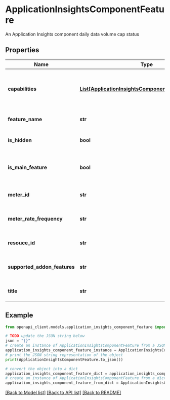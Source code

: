 # ApplicationInsightsComponentFeature

An Application Insights component daily data volume cap status

## Properties

Name | Type | Description | Notes
------------ | ------------- | ------------- | -------------
**capabilities** | [**List[ApplicationInsightsComponentFeatureCapability]**](ApplicationInsightsComponentFeatureCapability.md) | A list of Application Insights component feature capability. | [optional] [readonly] 
**feature_name** | **str** | The pricing feature name. | [optional] [readonly] 
**is_hidden** | **bool** | Reserved, not used now. | [optional] [readonly] 
**is_main_feature** | **bool** | Whether can apply addon feature on to it. | [optional] [readonly] 
**meter_id** | **str** | The meter id used for the feature. | [optional] [readonly] 
**meter_rate_frequency** | **str** | The meter rate for the feature&#39;s meter. | [optional] [readonly] 
**resouce_id** | **str** | Reserved, not used now. | [optional] [readonly] 
**supported_addon_features** | **str** | The add on features on main feature. | [optional] [readonly] 
**title** | **str** | Display name of the feature. | [optional] [readonly] 

## Example

```python
from openapi_client.models.application_insights_component_feature import ApplicationInsightsComponentFeature

# TODO update the JSON string below
json = "{}"
# create an instance of ApplicationInsightsComponentFeature from a JSON string
application_insights_component_feature_instance = ApplicationInsightsComponentFeature.from_json(json)
# print the JSON string representation of the object
print(ApplicationInsightsComponentFeature.to_json())

# convert the object into a dict
application_insights_component_feature_dict = application_insights_component_feature_instance.to_dict()
# create an instance of ApplicationInsightsComponentFeature from a dict
application_insights_component_feature_from_dict = ApplicationInsightsComponentFeature.from_dict(application_insights_component_feature_dict)
```
[[Back to Model list]](../README.md#documentation-for-models) [[Back to API list]](../README.md#documentation-for-api-endpoints) [[Back to README]](../README.md)


